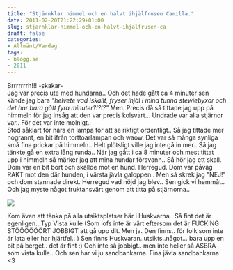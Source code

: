 ```yaml
---
title: "Stjärnklar himmel och en halvt ihjälfrusen Camilla."
date: 2011-02-20T21:22:29+01:00
slug: stjarnklar-himmel-och-en-halvt-ihjalfrusen-ca
draft: false
categories:
- Allmänt/Vardag
tags:
- blogg.se
- 2011
---
```

Brrrrrrrh!!! -skakar-  
Jag var precis ute med hundarna.. Och det hade gått ca 4 minuter sen kände jag bara _"helvete vad iskallt, fryser ihjäl i mina tunna stewiebyxor och det har bara gått fyra minuter?!?!?"_ Men. Precis då så tittade jag upp på himmeln för jag insåg att den var precis kolsvart... Undrade var alla stjärnor var.. För det var inte molnigt..  
Stod såklart för nära en lampa för att se riktigt ordentligt.. Så jag tittade mer nogrannt, en bit ifrån torttoarlampan och waow. Det var så många synliga små fina prickar på himmeln.. Helt plötsligt ville jag inte gå in mer.. Så jag tänkte gå en extra lång runda.. När jag gått i ca 8 minuter och mest tittat upp i himmeln så märker jag att mina hundar försvann.. Så hör jag ett skall. Dom var en bit bort och skällde mot en hund. Herregud. Dom var påväg RAKT mot den där hunden, i värsta jävla galoppen.. Men så skrek jag "NEJ!" och dom stannade direkt. Herregud vad nöjd jag blev.. Sen gick vi hemmåt.. Och jag myste något fruktansvärt genom att titta på stjärnorna..  
  
![](/assets/images/blogg.se/m33_ok_blink_133722866.gif)  
  
Kom även att tänka på alla utsiktsplatser här i Huskvarna.. Så fint det är egenligen.. Typ Vista kulle (Som iofs inte är värt eftersom det är FUCKING STÖÖÖÖÖÖRT JOBBIGT att gå upp dit. Men ja. Den finns.. för folk som inte är lata eller har hjärtfel.. ) Sen finns Huskvaran..utsikts..något... bara upp en bit på berget.. det är fint :) Och inte så jobbigt.. men inte heller så ASBRA som vista kulle.. Och sen har vi ju sandbankarna. Fina jävla sandbankarna <3